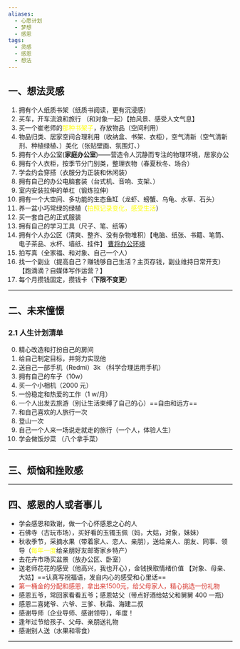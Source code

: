 ```yaml
---
aliases:
  - 心愿计划
  - 梦想
  - 感恩
tags:
  - 灵感
  - 感恩
  - 想法
---
```


## 一、想法灵感 
1. 拥有个人纸质书架（纸质书阅读，更有沉浸感）
2. 买车，开车流浪和旅行 （和对象一起）【拍风景、感受人文气息】
3. 买一个崔老师的<font color="#ffff00">那种书架子</font>，存放物品（空间利用）
4. 物品归类、居家空间合理利用（收纳盒、书架、衣柜），空气清新（空气清新剂、种植绿植、）美化（张贴壁画、氛围灯、）
5. 拥有个人办公室(**家庭办公室**)——营造令人沉静而专注的物理环境，居家办公
6. 拥有个人衣柜，按季节分门别类，整理衣物（春夏秋冬、场合）
7. 学会约会穿搭（衣服分为正装和休闲装）
8. 拥有自己的办公电脑套装（台式机、音响、支架、）
9. 室内安装拉伸的单杠（锻炼拉伸） 
10. 拥有一个大空间、多功能的生态鱼缸（龙虾、螃蟹、乌龟、水草、石头） 
11. 养一盆小巧常绿的绿植（<font color="#ffff00">拍照记录变化，感受生活</font>）
12. 买一套自己的正式服装
13. 拥有自己的学习工具（尺子、笔、纸等）
14. 拥有个人办公区（清爽、整齐、没有杂物堆积）【电脑、纸张、书籍、笔筒、电子茶品、水杯、墙纸、挂件】 [曹将办公环境](https://mp.weixin.qq.com/s/nUgE9JzxXQVKYZ7Aos6UcQ)
15. 拍写真（全家福、和对象、自己一个人）
16. 找一个副业（提高自己？赚钱够自己生活？主页存钱，副业维持日常开支）【跑滴滴？自媒体写作运营？】
17. 每个月攒钱固定，攒钱卡（**下限不变更**）
---
## 二、未来憧憬
### 2.1 人生计划清单 
0. 精心改造和打扮自己的房间
1. 给自己制定目标，并努力实现他
2. 送自己一部手机（Redmi）3k （科学合理运用手机）
3. 拥有自己的车子（10w）
4. 买一个小相机（2000 元）
5. 一份稳定和热爱的工作（1 w/月）
6. 一个人出发去旅游（别让生活束缚了自己的心）==自由和远方== 
7. 和自己喜欢的人旅行一次
8. 登山一次
9. 自己一个人来一场说走就走的旅行（一个人，体验人生）
10. 学会做饭炒菜 （八个拿手菜）

---
## 三、烦恼和挫败感


---
## 四、感恩的人或者事儿 
- 学会感恩和致谢，做一个心怀感恩之心的人
- 石佛寺（古玩市场），买好看的玉镯玉佩（妈，大姑，对象，妹妹） 
- 秋收季节，采摘水果（带着家人、恋人、亲朋），送给亲人、朋友、同事、领导（<font color="#ffff00">每年一度</font>给亲朋好友邮寄家乡特产）
- 去花卉市场买盆景（放办公区、卧室）
- 送老师花花的感受（他高兴，我也开心），金钱换取情绪价值 【对象、母亲、大姑】==认真写祝福语，发自内心的感受和心里话==
- <font color="#d83931">第一桶金的分配和感恩，拿出来1500元，给父母家人，精心挑选一份礼物</font>
- 感恩五爷，常回家看看五爷；感恩姑父（带点好酒给姑父和舅舅 400 一瓶）
- 感恩二喜姥爷、六爷、三爹、秋霜、海建二叔
- 感谢导师（企业导师、感谢领导），年度！
- 逢年过节给孩子、父母、亲朋送礼物 
- 感谢别人送（水果和零食）

---
